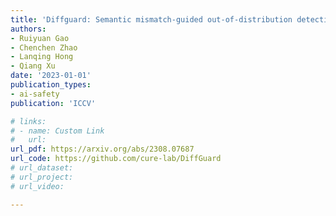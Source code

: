 ```yaml
---
title: 'Diffguard: Semantic mismatch-guided out-of-distribution detection using pre-trained diffusion models'
authors:
- Ruiyuan Gao
- Chenchen Zhao
- Lanqing Hong
- Qiang Xu
date: '2023-01-01'
publication_types:
- ai-safety
publication: 'ICCV'

# links:
# - name: Custom Link
#   url: 
url_pdf: https://arxiv.org/abs/2308.07687
url_code: https://github.com/cure-lab/DiffGuard
# url_dataset: 
# url_project: 
# url_video: 

---
```

